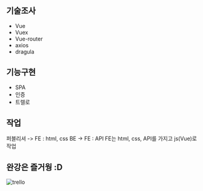  ## 기술조사
- Vue
- Vuex
- Vue-router
- axios
- dragula

## 기능구현
- SPA
- 인증
- 트렐로 

## 작업
퍼블리셔 -> FE : html, css
BE -> FE : API 
FE는 html, css, API를 가지고 js(Vue)로 작업 

## 완강은 즐거웡 :D 
![trello](https://user-images.githubusercontent.com/42309919/108055546-79267900-7093-11eb-84b3-1b63867b5a51.PNG)


